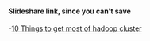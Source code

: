 
#### Slideshare link, since you can't save 

-[10 Things to get most of hadoop cluster](http://www.slideshare.net/Hadoop_Summit/radia-srinivas-june261120amroom210c)
